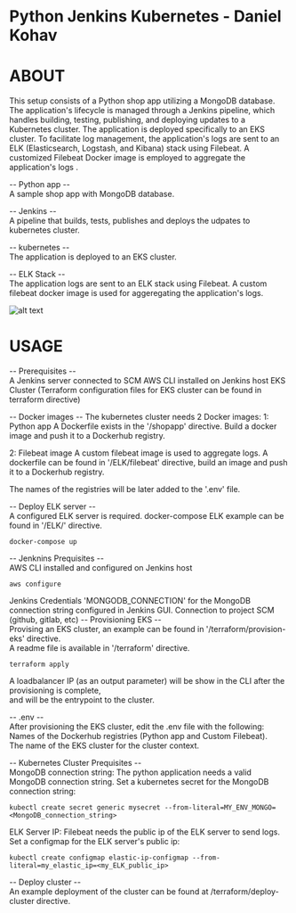 # Python Jenkins Kubernetes - Daniel Kohav

# ABOUT
This setup consists of a Python shop app utilizing a MongoDB database. The application's lifecycle is managed through a Jenkins pipeline, which handles building, testing, publishing, and deploying updates to a Kubernetes cluster. The application is deployed specifically to an EKS cluster. To facilitate log management, the application's logs are sent to an ELK (Elasticsearch, Logstash, and Kibana) stack using Filebeat. A customized Filebeat Docker image is employed to aggregate the application's logs    .

-- Python app --  
A sample shop app with MongoDB database.

-- Jenkins --  
A pipeline that builds, tests, publishes and deploys the udpates to kubernetes cluster.

-- kubernetes --  
The application is deployed to an EKS cluster.

-- ELK Stack --  
The application logs are sent to an ELK stack using Filebeat.
A custom filebeat docker image is used for aggeregating the application's logs.  
  
  
![alt text](https://lh3.googleusercontent.com/drive-viewer/AFGJ81rpAlRxqP4OkPpaZLdEA0kh2FIKehFHvbzZhWQtRZLL80jqETrQEB8zg2Wlq_Mxlf_qxbKnW4t_1HJ4GYWJu58o9SrWdQ=s1600)
  
  

# USAGE  
-- Prerequisites --  
A Jenkins server connected to SCM
AWS CLI installed on Jenkins host
EKS Cluster (Terraform configuration files for EKS cluster can be found in terraform directive)  

-- Docker images --
The kubernetes cluster needs 2 Docker images:
1: Python app
A Dockerfile exists in the '/shopapp' directive.
Build a docker image and push it to a Dockerhub registry.

2: Filebeat image
A custom filebeat image is used to aggregate logs.
A dockerfile can be found in '/ELK/filebeat' directive, build an image and push it to a Dockerhub registry.

The names of the registries will be later added to the '.env' file.

-- Deploy ELK server --  
A configured ELK server is required.
docker-compose ELK example can be found in '/ELK/' directive.
```
docker-compose up
```  
  
-- Jenknins Prequisites --  
AWS CLI installed and configured on Jenkins host
```
aws configure
```
Jenkins Credentials 'MONGODB_CONNECTION' for the MongoDB connection string configured in Jenkins GUI.
Connection to project SCM (github, gitlab, etc)
-- Provisioning EKS --  
Provising an EKS cluster, an example can be found in '/terraform/provision-eks' directive.  
A readme file is available in '/terraform' directive.
```
terraform apply
```
A loadbalancer IP (as an output parameter) will be show in the CLI after the provisioning is complete,  
and will be the entrypoint to the cluster.  
   
-- .env --  
After provisioning the EKS cluster, edit the .env file with the following:  
Names of the Dockerhub registries (Python app and Custom Filebeat).  
The name of the EKS cluster for the cluster context.  

-- Kubernetes Cluster Prequisites --  
MongoDB connection string:
The python application needs a valid MongoDB connection string.
Set a kubernetes secret for the MongoDB connection string:
```
kubectl create secret generic mysecret --from-literal=MY_ENV_MONGO=<MongoDB_connection_string>
```
ELK Server IP:
Filebeat needs the public ip of the ELK server to send logs.
Set a configmap for the ELK server's public ip:
```
kubectl create configmap elastic-ip-configmap --from-literal=my_elastic_ip=<my_ELK_public_ip>
```
-- Deploy cluster --  
An example deployment of the cluster can be found at /terraform/deploy-cluster directive.  